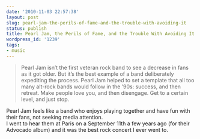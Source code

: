 ```yaml
---
date: '2010-11-03 22:57:38'
layout: post
slug: pearl-jam-the-perils-of-fame-and-the-trouble-with-avoiding-it
status: publish
title: Pearl Jam, the Perils of Fame, and the Trouble With Avoiding It
wordpress_id: '1239'
tags:
- music
---
```


> Pearl Jam isn’t the first veteran rock band to see a decrease in fans as it got older. But it’s the best example of a band deliberately expediting the process. Pearl Jam helped to set a template that all too many alt-rock bands would follow in the ’90s: success, and then retreat. Make people love you, and then disengage. Get to a certain level, and just stop. 

Pearl Jam feels like a band who enjoys playing together and have fun with their fans, not seeking media attention.  
I went to hear them at Paris on a September 11th a few years ago (for their Advocado album) and it was the best rock concert I ever went to.
